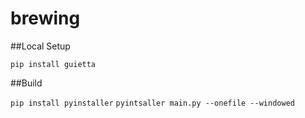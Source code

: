 # brewing

##Local Setup

`pip install guietta`

##Build

`pip install pyinstaller`
`pyintsaller main.py --onefile --windowed`